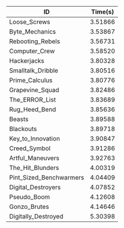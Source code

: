 |ID|Time(s)|
|-|-|
|Loose_Screws|3.51866|
|Byte_Mechanics|3.53867|
|Rebooting_Rebels|3.56731|
|Computer_Crew|3.58520|
|Hackerjacks|3.80328|
|Smalltalk_Dribble|3.80516|
|Prime_Calculus|3.80776|
|Grapevine_Squad|3.82486|
|The_ERROR_List|3.83689|
|Rug_Heed_Bend|3.85636|
|Beasts|3.89588|
|Blackouts|3.89718|
|Key_to_Innovation|3.90847|
|Creed_Symbol|3.91286|
|Artful_Maneuvers|3.92763|
|The_Hit_Blunders|4.00319|
|Pint_Sized_Benchwarmers|4.04409|
|Digital_Destroyers|4.07852|
|Pseudo_Boom|4.12608|
|Gonzo_Brutes|4.14646|
|Digitally_Destroyed|5.30398|
